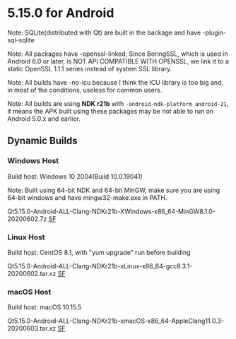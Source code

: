 # 5.15.0 for Android

Note: SQLite(distributed with Qt) are built in the backage and have -plugin-sql-sqlite

Note: All packages have -openssl-linked, Since BoringSSL, which is used in Android 6.0 or later, is NOT API COMPATIBLE WITH OPENSSL, we link it to a static OpenSSL 1.1.1 series instead of system SSL library.

Note: All builds have -no-icu because I think the ICU library is too big and, in most of the conditions, useless for common users.

Note: All builds are using __NDK r21b__ with `-android-ndk-platform android-21`, it means the APK built using these packages may be not able to run on Android 5.0.x and earlier.

## Dynamic Builds

### Windows Host

Build host: Windows 10 2004(Build 10.0.19041)

Note: Built using 64-bit NDK and 64-bit MinGW, make sure you are using 64-bit windows and have mingw32-make.exe in PATH.

Qt5.15.0-Android-ALL-Clang-NDKr21b-XWindows-x86_64-MinGW8.1.0-20200602.7z [SF](https://sourceforge.net/projects/fsu0413-qtbuilds/files/Qt5.15/Android/Qt5.15.0-Android-ALL-Clang-NDKr21b-XWindows-x86_64-MinGW8.1.0-20200602.7z)

### Linux Host

Build host: CentOS 8.1, with "yum upgrade" run before building

Qt5.15.0-Android-ALL-Clang-NDKr21b-xLinux-x86_64-gcc8.3.1-20200602.tar.xz [SF](https://sourceforge.net/projects/fsu0413-qtbuilds/files/Qt5.15/Android/Qt5.15.0-Android-ALL-Clang-NDKr21b-xLinux-x86_64-gcc8.3.1-20200602.tar.xz)

### macOS Host

Build host: macOS 10.15.5

Qt5.15.0-Android-ALL-Clang-NDKr21b-xmacOS-x86_64-AppleClang11.0.3-20200603.tar.xz [SF](https://sourceforge.net/projects/fsu0413-qtbuilds/files/Qt5.15/Android/Qt5.15.0-Android-ALL-Clang-NDKr21b-xmacOS-x86_64-AppleClang11.0.3-20200603.tar.xz)
